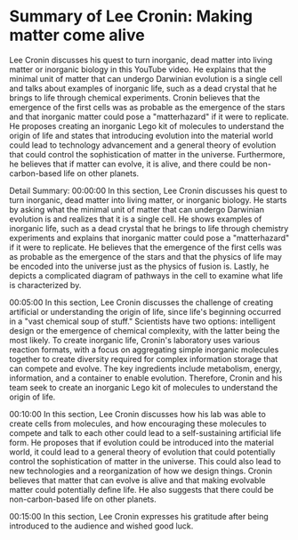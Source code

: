 # Summary of Lee Cronin: Making matter come alive

Lee Cronin discusses his quest to turn inorganic, dead matter into living matter or inorganic biology in this YouTube video. He explains that the minimal unit of matter that can undergo Darwinian evolution is a single cell and talks about examples of inorganic life, such as a dead crystal that he brings to life through chemical experiments. Cronin believes that the emergence of the first cells was as probable as the emergence of the stars and that inorganic matter could pose a "matterhazard" if it were to replicate. He proposes creating an inorganic Lego kit of molecules to understand the origin of life and states that introducing evolution into the material world could lead to technology advancement and a general theory of evolution that could control the sophistication of matter in the universe. Furthermore, he believes that if matter can evolve, it is alive, and there could be non-carbon-based life on other planets.

Detail Summary: 
00:00:00
In this section, Lee Cronin discusses his quest to turn inorganic, dead matter into living matter, or inorganic biology. He starts by asking what the minimal unit of matter that can undergo Darwinian evolution is and realizes that it is a single cell. He shows examples of inorganic life, such as a dead crystal that he brings to life through chemistry experiments and explains that inorganic matter could pose a "matterhazard" if it were to replicate. He believes that the emergence of the first cells was as probable as the emergence of the stars and that the physics of life may be encoded into the universe just as the physics of fusion is. Lastly, he depicts a complicated diagram of pathways in the cell to examine what life is characterized by.

00:05:00
In this section, Lee Cronin discusses the challenge of creating artificial or understanding the origin of life, since life's beginning occurred in a "vast chemical soup of stuff." Scientists have two options: intelligent design or the emergence of chemical complexity, with the latter being the most likely. To create inorganic life, Cronin's laboratory uses various reaction formats, with a focus on aggregating simple inorganic molecules together to create diversity required for complex information storage that can compete and evolve. The key ingredients include metabolism, energy, information, and a container to enable evolution. Therefore, Cronin and his team seek to create an inorganic Lego kit of molecules to understand the origin of life.

00:10:00
In this section, Lee Cronin discusses how his lab was able to create cells from molecules, and how encouraging these molecules to compete and talk to each other could lead to a self-sustaining artificial life form. He proposes that if evolution could be introduced into the material world, it could lead to a general theory of evolution that could potentially control the sophistication of matter in the universe. This could also lead to new technologies and a reorganization of how we design things. Cronin believes that matter that can evolve is alive and that making evolvable matter could potentially define life. He also suggests that there could be non-carbon-based life on other planets.

00:15:00
In this section, Lee Cronin expresses his gratitude after being introduced to the audience and wished good luck.

